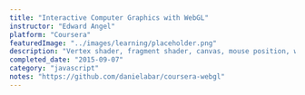 ```yaml
---
title: "Interactive Computer Graphics with WebGL"
instructor: "Edward Angel"
platform: "Coursera"
featuredImage: "../images/learning/placeholder.png"
description: "Vertex shader, fragment shader, canvas, mouse position, window events, rotation, scaling, projection, lighting."
completed_date: "2015-09-07"
category: "javascript"
notes: "https://github.com/danielabar/coursera-webgl"
---
```

